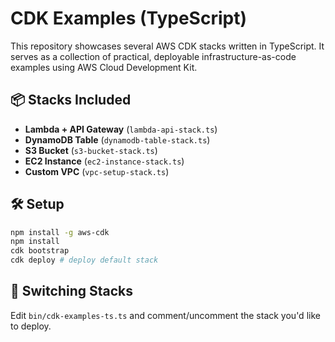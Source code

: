 # CDK Examples (TypeScript)

This repository showcases several AWS CDK stacks written in TypeScript. It serves as a collection of practical, deployable infrastructure-as-code examples using AWS Cloud Development Kit.

## 📦 Stacks Included

- **Lambda + API Gateway** (`lambda-api-stack.ts`)
- **DynamoDB Table** (`dynamodb-table-stack.ts`)
- **S3 Bucket** (`s3-bucket-stack.ts`)
- **EC2 Instance** (`ec2-instance-stack.ts`)
- **Custom VPC** (`vpc-setup-stack.ts`)

## 🛠 Setup
```bash
npm install -g aws-cdk
npm install
cdk bootstrap
cdk deploy # deploy default stack
```

## 🔄 Switching Stacks
Edit `bin/cdk-examples-ts.ts` and comment/uncomment the stack you'd like to deploy.

